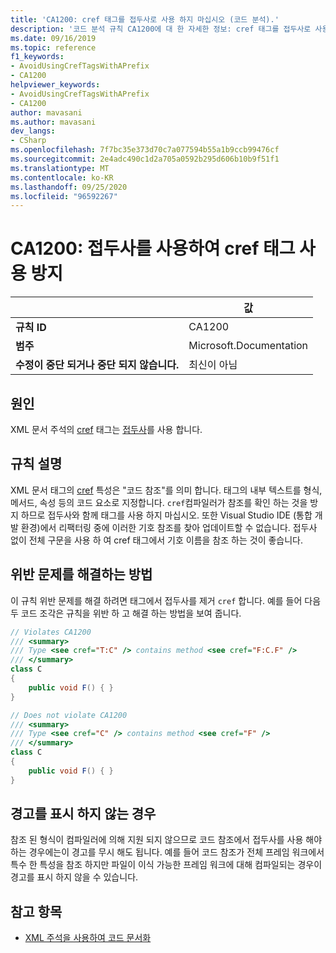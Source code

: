 ```yaml
---
title: 'CA1200: cref 태그를 접두사로 사용 하지 마십시오 (코드 분석).'
description: '코드 분석 규칙 CA1200에 대 한 자세한 정보: cref 태그를 접두사로 사용 하지 마십시오.'
ms.date: 09/16/2019
ms.topic: reference
f1_keywords:
- AvoidUsingCrefTagsWithAPrefix
- CA1200
helpviewer_keywords:
- AvoidUsingCrefTagsWithAPrefix
- CA1200
author: mavasani
ms.author: mavasani
dev_langs:
- CSharp
ms.openlocfilehash: 7f7bc35e373d70c7a077594b55a1b9ccb99476cf
ms.sourcegitcommit: 2e4adc490c1d2a705a0592b295d606b10b9f51f1
ms.translationtype: MT
ms.contentlocale: ko-KR
ms.lasthandoff: 09/25/2020
ms.locfileid: "96592267"
---
```

# <a name="ca1200-avoid-using-cref-tags-with-a-prefix"></a>CA1200: 접두사를 사용하여 cref 태그 사용 방지

| | 값 |
|-|-|
| **규칙 ID** |CA1200|
| **범주** |Microsoft.Documentation|
| **수정이 중단 되거나 중단 되지 않습니다.** |최신이 아님|

## <a name="cause"></a>원인

XML 문서 주석의 [cref](../../../csharp/programming-guide/xmldoc/cref-attribute.md) 태그는 [접두사](../../../csharp/programming-guide/xmldoc/processing-the-xml-file.md)를 사용 합니다.

## <a name="rule-description"></a>규칙 설명

XML 문서 태그의 [cref](../../../csharp/programming-guide/xmldoc/cref-attribute.md) 특성은 "코드 참조"를 의미 합니다. 태그의 내부 텍스트를 형식, 메서드, 속성 등의 코드 요소로 지정합니다. `cref`컴파일러가 참조를 확인 하는 것을 방지 하므로 접두사와 함께 태그를 사용 하지 마십시오. 또한 Visual Studio IDE (통합 개발 환경)에서 리팩터링 중에 이러한 기호 참조를 찾아 업데이트할 수 없습니다. 접두사 없이 전체 구문을 사용 하 여 cref 태그에서 기호 이름을 참조 하는 것이 좋습니다.

## <a name="how-to-fix-violations"></a>위반 문제를 해결하는 방법

이 규칙 위반 문제를 해결 하려면 태그에서 접두사를 제거 `cref` 합니다. 예를 들어 다음 두 코드 조각은 규칙을 위반 하 고 해결 하는 방법을 보여 줍니다.

```csharp
// Violates CA1200
/// <summary>
/// Type <see cref="T:C" /> contains method <see cref="F:C.F" />
/// </summary>
class C
{
    public void F() { }
}
```

```csharp
// Does not violate CA1200
/// <summary>
/// Type <see cref="C" /> contains method <see cref="F" />
/// </summary>
class C
{
    public void F() { }
}
```

## <a name="when-to-suppress-warnings"></a>경고를 표시 하지 않는 경우

참조 된 형식이 컴파일러에 의해 지원 되지 않으므로 코드 참조에서 접두사를 사용 해야 하는 경우에는이 경고를 무시 해도 됩니다. 예를 들어 코드 참조가 전체 프레임 워크에서 특수 한 특성을 참조 하지만 파일이 이식 가능한 프레임 워크에 대해 컴파일되는 경우이 경고를 표시 하지 않을 수 있습니다.

## <a name="see-also"></a>참고 항목

- [XML 주석을 사용하여 코드 문서화](../../../csharp/codedoc.md)
